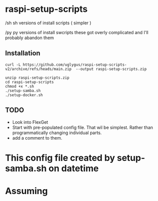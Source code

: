 # raspi-setup-scripts

/sh sh versions of install scripts ( simpler )

/py py versions of install swcripts these got overly complicated and I'll probably abandon them

## Installation

```
curl -L https://github.com/uglygus/raspi-setup-scripts-v2/archive/refs/heads/main.zip  --output raspi-setup-scripts.zip

unzip raspi-setup-scripts.zip
cd raspi-setup-scripts
chmod +x *.sh
./setup-samba.sh
./setup-docker.sh

```

## TODO

- Look into FlexGet
- Start with pre-populated config file. That wil be simplest. Rather than programmatically changing individual parts.
- add a comment to them.

# This config file created by setup-samba.sh on datetime

# Assuming
